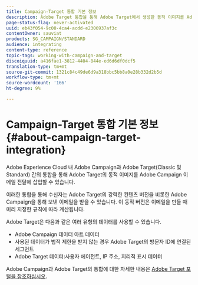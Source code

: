 ```yaml
---
title: Campaign-Target 통합 기본 정보
description: Adobe Target 통합을 통해 Adobe Target에서 생성한 동적 이미지를 Adobe Campaign 메시지에 삽입할 수 있습니다.
page-status-flag: never-activated
uuid: eb43f054-9c00-4ca4-acdd-e2306937af3c
contentOwner: sauviat
products: SG_CAMPAIGN/STANDARD
audience: integrating
content-type: reference
topic-tags: working-with-campaign-and-target
discoiquuid: a416fae1-3812-4404-844e-ed6d6df0dcf5
translation-type: tm+mt
source-git-commit: 1321c84c49de6d9a318bbc5bb8a0e28b332d2b5d
workflow-type: tm+mt
source-wordcount: '166'
ht-degree: 9%

---
```



# Campaign-Target 통합 기본 정보{#about-campaign-target-integration}

Adobe Experience Cloud 내 Adobe Campaign과 Adobe Target(Classic 및 Standard) 간의 통합을 통해 Adobe Target의 동적 이미지를 Adobe Campaign 이메일 전달에 삽입할 수 있습니다.

이러한 통합을 통해 수신자는 Adobe Target의 강력한 컨텐츠 버전을 비롯한 Adobe Campaign을 통해 보낸 이메일을 받을 수 있습니다. 이 동적 버전은 이메일을 만들 때 미리 지정한 규칙에 따라 계산됩니다.

Adobe Target은 다음과 같은 여러 유형의 데이터를 사용할 수 있습니다.

* Adobe Campaign 데이터 아트 데이터
* 사용된 데이터가 법적 제한을 받지 않는 경우 Adobe Target의 방문자 ID에 연결된 세그먼트
* Adobe Target 데이터:사용자 에이전트, IP 주소, 지리적 표시 데이터

Adobe Campaign과 Adobe Target의 통합에 대한 자세한 내용은 [Adobe Target 포털을 참조하십시오](https://docs.adobe.com/content/help/ko-KR/target/using/integrate/campaign-and-target.html).
